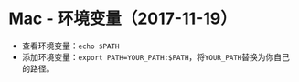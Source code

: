 # Mac - 环境变量（2017-11-19）

- 查看环境变量：`echo $PATH`
- 添加环境变量：`export PATH=YOUR_PATH:$PATH`，将`YOUR_PATH`替换为你自己的路径。


